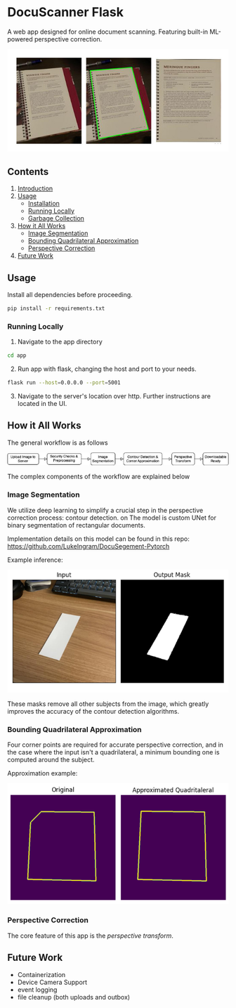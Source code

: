 # **DocuScanner Flask**

A web app designed for online document scanning. Featuring built-in ML-powered perspective correction. 

![sample](media/report_fingers.jpg)

## **Contents**

1. [Introduction](#introduction)
2. [Usage](#usage)
   - [Installation](#installation)
   - [Running Locally](#running-locally)
   - [Garbage Collection](#garbage-collection)
3. [How it All Works](#how-it-all-works)
   - [Image Segmentation](#image-segmentation)
   - [Bounding Quadrilateral Approximation](#bounding-quadrilateral-approximation)
   - [Perspective Correction](#perspective-correction)
4. [Future Work](#future-work)

## **Usage**

Install all dependencies before proceeding. 
```bash
pip install -r requirements.txt
```

### **Running Locally**
1. Navigate to the app directory
``` bash
cd app
```
2. Run app with flask, changing the host and port to your needs.
```bash 
flask run --host=0.0.0.0 --port=5001
```

3. Navigate to the server's location over http. Further instructions are located in the UI.  


## **How it All Works** 

The general workflow is as follows 

![workflow](media/workflow.jpg)

The complex components of the workflow are explained below

### **Image Segmentation** 

We utilize deep learning to simplify a crucial step in the perspective correction process: contour detection. 
on 
The model is custom UNet for binary segmentation of rectangular documents.

 Implementation details on this model can be found in this repo: https://github.com/LukeIngram/DocuSegement-Pytorch

Example inference:

![sample_segmentation](media/segment_example.png)

These masks remove all other subjects from the image, which greatly improves the accuracy of the contour detection algorithms.

### **Bounding Quadrilateral Approximation**

Four corner points are required for accurate perspective correction, and in the case where the input isn't a quadrilateral, a minimum bounding one is computed around the subject. 

Approximation example: 

![approximation_example](media/contour_repair.png)



### **Perspective Correction**

The core feature of this app is the *perspective transform*. 



## **Future Work**

* Containerization
* Device Camera Support
* event logging
* file cleanup (both uploads and outbox)

